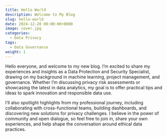 ```yaml
---
title: Hello World
description: Welcome to My Blog
slug: hello-world
date: 2024-12-28 00:00:00+0000
image: cover.jpg
categories:
  - Data Privacy
tags:
  - Data Governance
weight: 1
---
```


Hello everyone, and welcome to my new blog. I’m excited to share my experiences and insights as a Data Protection and Security Specialist, drawing on my background in machine learning, project management, and governance. Whether I’m discussing privacy risk assessments or showcasing the latest in data analytics, my goal is to offer practical tips and ideas to spark innovation and responsible data use.

I’ll also spotlight highlights from my professional journey, including collaborating with cross-functional teams, building dashboards, and discovering new solutions for privacy challenges. I believe in the power of community and open dialogue, so feel free to join in, share your own experiences, and help shape the conversation around ethical data practices.